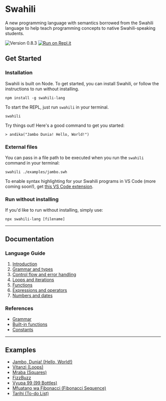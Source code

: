 # Swahili

A new programming language with semantics borrowed from the Swahili language to help teach programming concepts to native Swahili-speaking students.

![Version 0.8.3](https://img.shields.io/badge/version-0.8.3-blue)
[![Run on Repl.it](https://repl.it/badge/github/malcolmkiano/swahili)](https://repl.it/@moredigital/swahili-1)

## Get Started

### Installation

Swahili is built on Node. To get started, you can install Swahili, or follow the instructions to run without installing.

```
npm install -g swahili-lang
```

To start the REPL, just run `swahili` in your terminal.

```
swahili
```

Try things out! Here's a good command to get you started:

```swahili
> andika("Jambo Dunia! Hello, World!")
```

### External files

You can pass in a file path to be executed when you run the `swahili` command in your terminal:

```
swahili ./examples/jambo.swh
```

To enable syntax highlighting for your Swahili programs in VS Code (more coming soon!), get [this VS Code extension](https://marketplace.visualstudio.com/items?itemName=swahili-lang.swahili-syntax).

### Run without installing

If you'd like to run without installing, simply use:

```
npx swahili-lang [filename]
```

---

## Documentation

### Language Guide

1. [Introduction](./docs/guide/01-introduction.md)
2. [Grammar and types](./docs/guide/02-grammar-and-types.md)
3. [Control flow and error handling](./docs/guide/03-control-flow.md)
4. [Loops and iterations](./docs/guide/04-loops.md)
5. [Functions](./docs/guide/05-functions.md)
6. [Expressions and operators](./docs/guide/06-expressions.md)
7. [Numbers and dates](./docs/guide/07-numbers-and-dates.md)

### References

- [Grammar](./docs/ref/grammar.md)
- [Built-in functions](./docs/ref/built-in-functions.md)
- [Constants](./docs/ref/constants.md)

---

## Examples

- [Jambo, Dunia! (Hello, World!)](./examples/jambo.swh)
- [Vitanzi (Loops)](./examples/vitanzi.swh)
- [Mraba (Squares)](./examples/mraba.swh)
- [FizzBuzz](./examples/fizzbuzz.swh)
- [Vyupa 99 (99 Bottles)](./examples/99.swh)
- [Mfuatano wa Fibonacci (Fibonacci Sequence)](./examples/fibonacci.swh)
- [Tarihi (To-do List)](./examples/tarihi.swh)
